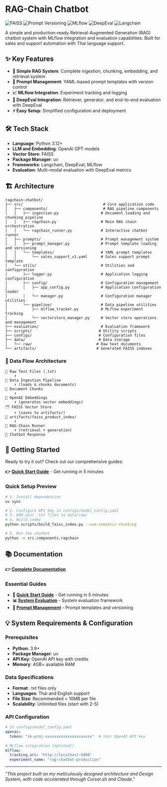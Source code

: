 # RAG-Chain Chatbot
 
![FAISS](https://img.shields.io/badge/FAISS-blue?style=flat-square)
![Prompt Versioning](https://img.shields.io/badge/Prompts-Versioning-informational?style=flat-square)
![MLflow](https://img.shields.io/badge/MLOps-MLflow-orange?style=flat-square&logo=mlflow)
![DeepEval](https://img.shields.io/badge/Evaluation-DeepEval-purple?style=flat-square)
![Langchain](https://img.shields.io/badge/Framework-Langchain-green?style=flat-square&logo=langchain)  

A simple and production-ready Retrieval-Augmented Generation (RAG) chatbot system with MLflow integration and evaluation capabilities. Built for sales and support automation with Thai language support.

## ✨ Key Features

- **🤖 Simple RAG System**: Complete ingestion, chunking, embedding, and retrieval system
- **📝 Prompt Management**: YAML-based prompt templates with version control
- **📈 MLflow Integration**: Experiment tracking and logging
- **🧪 DeepEval Integration**: Retriever, generator, and end-to-end evaluation with DeepEval 
- **⚡ Easy Setup**: Simplified configuration and deployment

## 🛠️ Tech Stack

- **Language**: Python 3.12+
- **LLM and Embedding**: OpenAI GPT models
- **Vector Store**: FAISS 
- **Package Manager**: uv
- **Frameworks**: Langchain, DeepEval, MLflow
- **Evaluation**: Multi-modal evaluation with DeepEval metrics

## 🏗️ Architecture

```
ragchain-chatbot/
├── src/                                    # Core application code
│   ├── components/                         # RAG pipeline components
│   │   ├── ingestion.py                   # Document loading and chunking pipeline
│   │   ├── ragchain.py                    # Main RAG chain orchestration
│   │   └── ragchain_runner.py             # Interactive chatbot runner
│   ├── prompts/                           # Prompt management system
│   │   ├── prompt_manager.py              # Prompt template loading and versioning
│   │   └── templates/                     # YAML prompt templates
│   │       └── sales_support_v1.yaml      # Sales support prompt template
│   └── utils/                             # Utilities and configuration
│       ├── logger.py                      # Application logging configuration
│       ├── config/                        # Configuration management
│       │   ├── app_config.py              # Application configuration loader
│       │   └── manager.py                 # Configuration manager utilities
│       └── pipeline/                      # Data pipeline utilities
│           ├── mlflow_tracker.py          # MLflow experiment tracking
│           └── vectorstore_manager.py     # Vector store operations and management
├── evaluation/                            # Evaluation framework
├── scripts/                              # Utility scripts
├── configs/                              # Configuration files
├── data/                                 # Data storage
│   └── raw/                             # Raw text documents
└── artifacts/                           # Generated FAISS indexes
```

### 🔄 Data Flow Architecture

```
📝 Raw Text Files (.txt)
    ⬇️
🔨 Data Ingestion Pipeline
    ⬇️ (loads & chunks documents)
📄 Document Chunks
    ⬇️
🤖 OpenAI Embeddings
    ⬇️ (generates vector embeddings)
🗂️ FAISS Vector Store
    ⬇️ (saves to artifacts/)
💾 artifacts/faiss_product_index/
    ⬇️
🤖 RAG Chain Runner
    ⬇️ (retrieval + generation)
💬 Chatbot Response
```

## 🚀 Getting Started

Ready to try it out? Check out our comprehensive guides:

**👉 [Quick Start Guide](docs/quickstart.md)** - Get running in 5 minutes

### Quick Setup Preview

```bash
# 1. Install dependencies
uv sync

# 2. Configure API key in configs/model_config.yaml
# 3. Add your .txt files to data/raw/
# 4. Build index
python scripts/build_faiss_index.py --use-semantic-chunking

# 5. Run the chatbot
python -m src.components.ragchain
```

## 📚 Documentation

**👉 [Complete Documentation](docs/README.md)**

### Essential Guides
- **🚀 [Quick Start Guide](docs/quickstart.md)** - Get running in 5 minutes
- **📊 [System Evaluation](docs/evaluation.md)** - System evaluation framework
- **📝 [Prompt Management](docs/prompts.md)** - Prompt templates and versioning

## 💡 System Requirements & Configuration

### Prerequisites
- **Python**: 3.9+
- **Package Manager**: uv
- **API Key**: OpenAI API key with credits
- **Memory**: 4GB+ available RAM

### Data Specifications
- **Format**: .txt files only
- **Languages**: Thai and English support
- **File Size**: Recommended < 10MB per file
- **Scalability**: Unlimited files (start with 2-5)

### API Configuration
```yaml
# In configs/model_config.yaml
openai:
  token: "sk-proj-xxxxxxxxxxxxxxxxxxxxx"  # Your OpenAI API key
  
# MLflow integration (optional)
mlflow:
  tracking_uri: "http://localhost:5000"
  experiment_name: "rag-chatbot-production"
```

---

*"This project built on my meticulously designed architecture and Design System, with code accelerated through Cursor.sh and Claude."*

